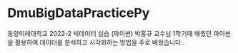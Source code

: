 # DmuBigDataPracticePy
동양미래대학교 2022-2 빅데이터 실습 (파이썬)
박홍규 교수님
1학기때 배웠던 파이썬을 활용하여 데이터를 분석하고 시각화하는 방법을 주로 배웠습니다..
